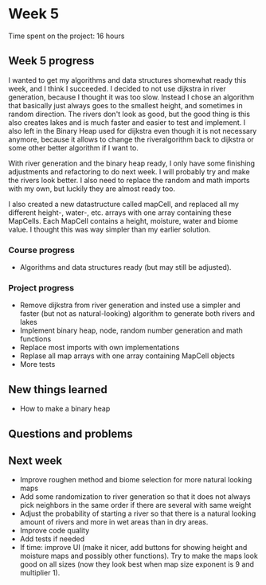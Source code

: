 # Week 5

Time spent on the project: 16 hours

## Week 5 progress 

I wanted to get my algorithms and data structures shomewhat ready this week, and I think I succeeded. I decided to not use dijkstra in river generation, because I thought it was too slow. Instead I chose an algorithm that basically just always goes to the smallest height, and sometimes in random direction. The rivers don't look as good, but the good thing is this also creates lakes and is much faster and easier to test and implement. I also left in the Binary Heap used for dijkstra even though it is not necessary anymore, because it allows to change the riveralgorithm back to dijkstra or some other better algorithm if I want to. 

With river generation and the binary heap ready, I only have some finishing adjustments and refactoring to do next week. I will probably try and make the rivers look better. I also need to replace the random and math imports with my own, but luckily they are almost ready too. 

I also created a new datastructure called mapCell, and replaced all my different height-, water-, etc. arrays with one array containing these MapCells. Each MapCell contains a height, moisture, water and biome value. I thought this was way simpler than my earlier solution.

### Course progress

* Algorithms and data structures ready (but may still be adjusted). 

### Project progress

* Remove dijkstra from river generation and insted use a simpler and faster (but not as natural-looking) algorithm to generate both rivers and lakes
* Implement binary heap, node, random number generation and math functions
* Replace most imports with own implementations
* Replase all map arrays with one array containing MapCell objects
* More tests

## New things learned

* How to make a binary heap

## Questions and problems


## Next week

* Improve roughen method and biome selection for more natural looking maps
* Add some randomization to river generation so that it does not always pick neighbors in the same order if there are several with same weight
* Adjust the probability of starting a river so that there is a natural looking amount of rivers and more in wet areas than in dry areas.
* Improve code quality
* Add tests if needed
* If time: improve UI (make it nicer, add buttons for showing height and moisture maps and possibly other functions). Try to make the maps look good on all sizes (now they look best when map size exponent is 9 and multiplier 1). 


